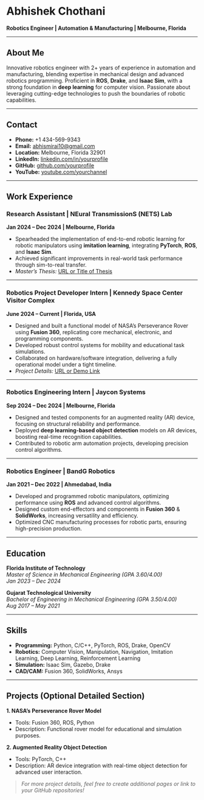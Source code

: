 # Abhishek Chothani
**Robotics Engineer | Automation & Manufacturing | Melbourne, Florida**

---

## About Me
Innovative robotics engineer with 2+ years of experience in automation and manufacturing, blending expertise in mechanical design and advanced robotics programming. Proficient in **ROS**, **Drake**, and **Isaac Sim**, with a strong foundation in **deep learning** for computer vision. Passionate about leveraging cutting-edge technologies to push the boundaries of robotic capabilities.

---

## Contact
- **Phone:** +1 434-569-9343  
- **Email:** [abhismirai10@gmail.com](mailto:abhismirai10@gmail.com)  
- **Location:** Melbourne, Florida 32901  
- **LinkedIn:** [linkedin.com/in/yourprofile](#)  
- **GitHub:** [github.com/yourprofile](#)  
- **YouTube:** [youtube.com/yourchannel](#)

---

## Work Experience

### Research Assistant | NEural TransmissionS (NETS) Lab
**Jan 2024 – Dec 2024 | Melbourne, Florida**  
- Spearheaded the implementation of end-to-end robotic learning for robotic manipulators using **imitation learning**, integrating **PyTorch**, **ROS**, and **Isaac Sim**.  
- Achieved significant improvements in real-world task performance through sim-to-real transfer.  
- *Master’s Thesis:* [URL or Title of Thesis](#)

---

### Robotics Project Developer Intern | Kennedy Space Center Visitor Complex
**June 2024 – Current | Florida, USA**  
- Designed and built a functional model of NASA’s Perseverance Rover using **Fusion 360**, replicating core mechanical, electronic, and programming components.  
- Developed robust control systems for mobility and educational task simulations.  
- Collaborated on hardware/software integration, delivering a fully operational model under a tight timeline.  
- *Project Details:* [URL or Demo Link](#)

---

### Robotics Engineering Intern | Jaycon Systems
**Sep 2024 – Dec 2024 | Melbourne, Florida**  
- Designed and tested components for an augmented reality (AR) device, focusing on structural reliability and performance.  
- Deployed **deep learning-based object detection** models on AR devices, boosting real-time recognition capabilities.  
- Contributed to robotic arm automation projects, developing precision control algorithms.

---

### Robotics Engineer | BandG Robotics
**Jan 2021 – Dec 2022 | Ahmedabad, India**  
- Developed and programmed robotic manipulators, optimizing performance using **ROS** and advanced control algorithms.  
- Designed custom end-effectors and components in **Fusion 360** & **SolidWorks**, increasing versatility and efficiency.  
- Optimized CNC manufacturing processes for robotic parts, ensuring high-precision production.

---

## Education

**Florida Institute of Technology**  
*Master of Science in Mechanical Engineering (GPA 3.60/4.00)*  
*Jan 2023 – Dec 2024*  

**Gujarat Technological University**  
*Bachelor of Engineering in Mechanical Engineering (GPA 3.50/4.00)*  
*Aug 2017 – May 2021*  

---

## Skills
- **Programming:** Python, C/C++, PyTorch, ROS, Drake, OpenCV  
- **Robotics:** Computer Vision, Manipulation, Navigation, Imitation Learning, Deep Learning, Reinforcement Learning  
- **Simulation:** Isaac Sim, Gazebo, Drake  
- **CAD/CAM:** Fusion 360, SolidWorks, Ansys  

---

## Projects (Optional Detailed Section)
**1. NASA’s Perseverance Rover Model**  
- Tools: Fusion 360, ROS, Python  
- Description: Functional rover model for educational and simulation purposes.

**2. Augmented Reality Object Detection**  
- Tools: PyTorch, C++  
- Description: AR device integration with real-time object detection for advanced user interaction.

> *For more project details, feel free to create additional pages or link to your GitHub repositories!*
